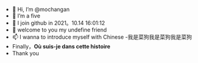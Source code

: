 - 👋 Hi, I’m @mochangan
- 👀 I’m a five
- 🌱 I join github in 2021。10.14 16:01:12
- 💞️ welcome to you my undefine friend
- 📫 I wanna to introduce myself with Chinese
-我是菜狗我是菜狗我是菜狗
- Finally，**Où suis-je dans cette histoire**
- Thank you

<!---
mochangan/mochangan is a ✨ special ✨ repository because its `README.md` (this file) appears on your GitHub profile.
You can click the Preview link to take a look at your changes.
--->
